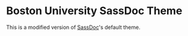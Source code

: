 # Boston University SassDoc Theme
This is a modified version of [SassDoc](https://github.com/SassDoc/sassdoc)'s default theme.
